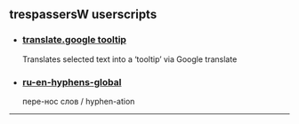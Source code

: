 ## trespassersW userscripts

* ### [translate.google tooltip](show/translate.google_tooltip.md) 

  Translates selected text into a ‘tooltip’ via Google translate 

* ### [ru-en-hyphens-global](show/ru-en-hyphens-global.md)

  пере-нос слов / hyphen-ation
  
----

